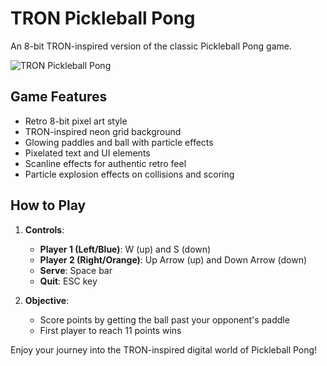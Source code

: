 # TRON Pickleball Pong

An 8-bit TRON-inspired version of the classic Pickleball Pong game.

![TRON Pickleball Pong](tron_pickleball_screenshot.png)

## Game Features

- Retro 8-bit pixel art style
- TRON-inspired neon grid background
- Glowing paddles and ball with particle effects
- Pixelated text and UI elements
- Scanline effects for authentic retro feel
- Particle explosion effects on collisions and scoring

## How to Play

1. **Controls**:

   - **Player 1 (Left/Blue)**: W (up) and S (down)
   - **Player 2 (Right/Orange)**: Up Arrow (up) and Down Arrow (down)
   - **Serve**: Space bar
   - **Quit**: ESC key

2. **Objective**:
   - Score points by getting the ball past your opponent's paddle
   - First player to reach 11 points wins

Enjoy your journey into the TRON-inspired digital world of Pickleball Pong!
